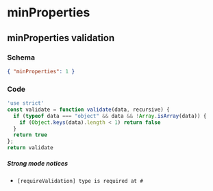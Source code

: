# minProperties

## minProperties validation

### Schema

```json
{ "minProperties": 1 }
```

### Code

```js
'use strict'
const validate = function validate(data, recursive) {
  if (typeof data === "object" && data && !Array.isArray(data)) {
    if (Object.keys(data).length < 1) return false
  }
  return true
};
return validate
```

##### Strong mode notices

 * `[requireValidation] type is required at #`

